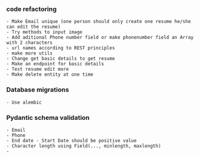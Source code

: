 
### code refactoring
    - Make Email unique (one person should only create one resume he/she can edit the resume)
    - Try methods to input image
    - Add aditional Phone number field or make phonenumber field an Array with 2 characters
    - url names according to REST principles
    - make more utils
    - Change get basic details to get resume
    - Make an endpoint for basic details
    - Test resume edit more
    - Make delete entity at one time

### Database migrations
    - Use alembic

### Pydantic schema validation
    - Email
    - Phone
    - End date - Start Date should be positive value
    - Character length using Field(..., minlength, maxlength)
    - 
